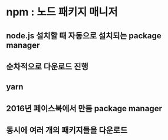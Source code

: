 # npm : 노드 패키지 매니저 
## node.js 설치할 때 자동으로 설치되는 package manager
## 순차적으로 다운로드 진행

## yarn 
## 2016년 페이스북에서 만듬 package manager
## 동시에 여러 개의 패키지들을 다운로드
